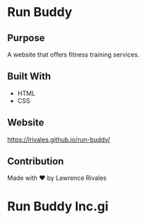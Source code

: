 # Run Buddy

## Purpose
A website that offers fitness training services.

## Built With
* HTML
* CSS

## Website
https://lrivales.github.io/run-buddy/

## Contribution
Made with ❤️ by Lawrence Rivales

# Run Buddy Inc.gi
